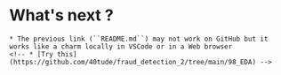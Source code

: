 <!-- 

# Can be useful in pgAdmin
# select count(*) FROM fraud_detection_2_table;
# select count(*) FROM fraud_detection_2_table where fraud_confirmed is null;
# select count(*) FROM fraud_detection_2_table where fraud_confirmed is not null;
# UPDATE fraud_detection_2_table SET fraud_confirmed = NULL; 

-->


<!-- ###################################################################### -->
<!-- ###################################################################### -->
# What's next ?
<!-- * Go to the directory `./98_EDA` and read the [README.md](./98_EDA/README.md) file  -->
    * The previous link (``README.md``) may not work on GitHub but it works like a charm locally in VSCode or in a Web browser
    <!-- * [Try this](https://github.com/40tude/fraud_detection_2/tree/main/98_EDA) -->
